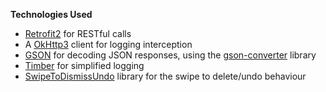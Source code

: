 **Technologies Used**
* [Retrofit2](http://square.github.io/retrofit/) for RESTful calls
* A [OkHttp3](https://github.com/square/okhttp) client for logging interception
* [GSON](https://github.com/google/gson) for decoding JSON responses, using the [gson-converter](https://github.com/square/retrofit/tree/master/retrofit-converters/gson) library
* [Timber](https://github.com/JakeWharton/timber) for simplified logging
* [SwipeToDismissUndo](https://github.com/hudomju/android-swipe-to-dismiss-undo) library for the swipe to delete/undo behaviour
